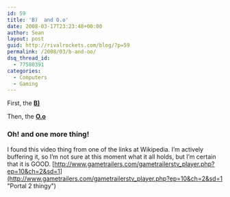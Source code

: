 ```yaml
---
id: 59
title: 'B)  and O.o'
date: 2008-03-17T23:23:48+00:00
author: Sean
layout: post
guid: http://rivalrockets.com/blog/?p=59
permalink: /2008/03/b-and-oo/
dsq_thread_id:
  - 77580391
categories:
  - Computers
  - Gaming
---
```

First, the [**B)**](http://en.wikipedia.org/wiki/Portal_2)
  
Then, the **[O.o](http://shacknews.com/onearticle.x/51806.)** 

<!--more-->

### Oh! and one more thing!

I found this video thing from one of the links at Wikipedia. I&#8217;m actively buffering it, so I&#8217;m not sure at this moment what it all holds, but I&#8217;m certain that it is GOOD. [http://www.gametrailers.com/gametrailerstv_player.php?ep=10&ch=2&sd=1](http://www.gametrailers.com/gametrailerstv_player.php?ep=10&ch=2&sd=1 "Portal 2 thingy")